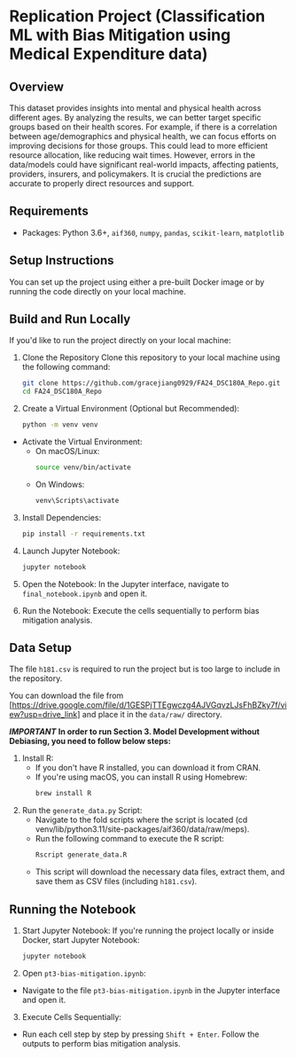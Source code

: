 # Replication Project (Classification ML with Bias Mitigation using Medical Expenditure data)

## Overview
This dataset provides insights into mental and physical health across different ages. By analyzing the results, we can better target specific groups based on their health scores. For example, if there is a correlation between age/demographics and physical health, we can focus efforts on improving decisions for those groups. This could lead to more efficient resource allocation, like reducing wait times. However, errors in the data/models could have significant real-world impacts, affecting patients, providers, insurers, and policymakers. It is crucial the predictions are accurate to properly direct resources and support.

## Requirements
- Packages: Python 3.6+, `aif360`, `numpy`, `pandas`, `scikit-learn`, `matplotlib`

## Setup Instructions
You can set up the project using either a pre-built Docker image or by running the code directly on your local machine.

## Build and Run Locally
If you'd like to run the project directly on your local machine:

1. Clone the Repository
   Clone this repository to your local machine using the following command: 
   
   ```bash
   git clone https://github.com/gracejiang0929/FA24_DSC180A_Repo.git
   cd FA24_DSC180A_Repo

2. Create a Virtual Environment (Optional but Recommended):
   ```bash
   python -m venv venv
   
- Activate the Virtual Environment:
   - On macOS/Linux:
     ```bash
     source venv/bin/activate

   - On Windows:
     ```bash
     venv\Scripts\activate

3. Install Dependencies:
   ```bash
   pip install -r requirements.txt

4. Launch Jupyter Notebook:
   ```bash
   jupyter notebook

5. Open the Notebook:
   In the Jupyter interface, navigate to `final_notebook.ipynb` and open it.

6. Run the Notebook:
   Execute the cells sequentially to perform bias mitigation analysis.

## Data Setup
The file `h181.csv` is required to run the project but is too large to include in the repository.

You can download the file from [https://drive.google.com/file/d/1GESPjTTEgwczg4AJVGqvzLJsFhBZky7f/view?usp=drive_link] and place it in the `data/raw/` directory.

***IMPORTANT*** **In order to run Section 3. Model Development without Debiasing, you need to follow below steps:**

1. Install R:
   - If you don't have R installed, you can download it from CRAN.
   - If you're using macOS, you can install R using Homebrew:
      ```bash
      brew install R
2. Run the `generate_data.py` Script:
   - Navigate to the fold scripts where the script is located (cd venv/lib/python3.11/site-packages/aif360/data/raw/meps).
   - Run the following command to execute the R script:
      ```bash 
      Rscript generate_data.R
   - This script will download the necessary data files, extract them, and save them as CSV files (including `h181.csv`).

## Running the Notebook
1. Start Jupyter Notebook: If you're running the project locally or inside Docker, start Jupyter Notebook:
   ```bash
   jupyter notebook

2. Open `pt3-bias-mitigation.ipynb`:
- Navigate to the file `pt3-bias-mitigation.ipynb` in the Jupyter interface and open it.

3. Execute Cells Sequentially:
- Run each cell step by step by pressing `Shift + Enter`. Follow the outputs to perform bias mitigation analysis.
